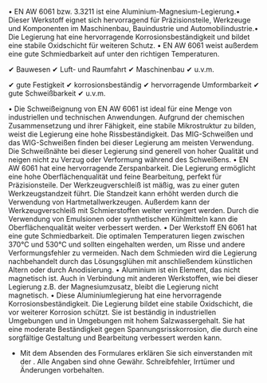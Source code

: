 • EN AW 6061 bzw. 3.3211 ist eine Aluminium-Magnesium-Legierung.• Dieser
Werkstoff eignet sich hervorragend für Präzisionsteile, Werkzeuge und
Komponenten im Maschinenbau, Bauindustrie und Automobilindustrie.• Die Legierung
hat eine hervorragende Korrosionsbeständigkeit und bildet eine stabile
Oxidschicht für weiteren Schutz. • EN AW 6061 weist außerdem eine gute
Schmiedbarkeit auf unter den richtigen Temperaturen.

✔ Bauwesen ✔ Luft- und Raumfahrt ✔ Maschinenbau ✔ u.v.m.

✔ gute Festigkeit ✔ korrosionsbeständig ✔ hervorragende Umformbarkeit ✔ gute
Schweißbarkeit ✔ u.v.m.

• Die Schweißeignung von EN AW 6061 ist ideal für eine Menge von industriellen
und technischen Anwendungen. Aufgrund der chemischen Zusammensetzung und ihrer
Fähigkeit, eine stabile Mikrostruktur zu bilden, weist die Legierung eine hohe
Rissbeständigkeit. Das MIG-Schweißen und das WIG-Schweißen finden bei dieser
Legierung am meisten Verwendung. Die Schweißnähte bei dieser Legierung sind
generell von hoher Qualität und neigen nicht zu Verzug oder Verformung während
des Schweißens. • EN AW 6061 hat eine hervorragende Zerspanbarkeit. Die
Legierung ermöglicht eine hohe Oberflächenqualität und feine Bearbeitung,
perfekt für Präzisionsteile. Der Werkzeugverschleiß ist mäßig, was zu einer
guten Werkzeugstandzeit führt. Die Standzeit kann erhöht werden durch die
Verwendung von Hartmetallwerkzeugen. Außerdem kann der Werkzeugverschleiß mit
Schmierstoffen weiter verringert werden. Durch die Verwendung von Emulsionen
oder synthetischen Kühlmitteln kann die Oberflächenqualität weiter verbessert
werden. • Der Werkstoff EN 6061 hat eine gute Schmiedbarkeit. Die optimalen
Temperaturen liegen zwischen 370°C und 530°C und sollten eingehalten werden, um
Risse und andere Verformungsfehler zu vermeiden. Nach dem Schmieden wird die
Legierung nachbehandelt durch das Lösungsglühen mit anschließendem künstlichen
Altern oder durch Anodisierung. • Aluminium ist ein Element, das nicht
magnetisch ist. Auch in Verbindung mit anderen Werkstoffen, wie bei dieser
Legierung z.B. der Magnesiumzusatz, bleibt die Legierung nicht magnetisch. •
Diese Aluminiumlegierung hat eine hervorragende Korrosionsbeständigkeit. Die
Legierung bildet eine stabile Oxidschicht, die vor weiterer Korrosion schützt.
Sie ist beständig in industriellen Umgebungen und in Umgebungen mit hohem
Salzwassergehalt. Sie hat eine moderate Beständigkeit gegen
Spannungsrisskorrosion, die durch eine sorgfältige Gestaltung und Bearbeitung
verbessert werden kann.

* Mit dem Absenden des Formulares erklären Sie sich einverstanden mit der .
Alle Angaben sind ohne Gewähr. Schreibfehler, Irrtümer und Änderungen
vorbehalten.

